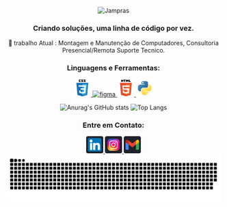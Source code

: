 <div align="center">
  
 
  <p> <img src="https://komarev.com/ghpvc/?username=Jampras&label=Profile%20views&color=0e75b6&style=flat" alt="Jampras" /> </p>

</div>

<div align="center">
  
  <h3 align="center">Criando soluções, uma linha de código por vez.</h3>
   
  🔭 trabalho Atual :  Montagem e Manutenção de Computadores, Consultoria Presencial/Remota Suporte Tecnico.
 
  <h3 align="center">Linguagens e Ferramentas:</h3>
  
  <p align="center"> <a href="https://www.w3schools.com/css/" target="_blank" rel="noreferrer"> <img src="https://raw.githubusercontent.com/devicons/devicon/master/icons/css3/css3-original-wordmark.svg" alt="css3" width="40"   height="40"/> </a> 
    <a href="https://www.figma.com/" target="_blank" rel="noreferrer"> <img src="https://www.vectorlogo.zone/logos/figma/figma-icon.svg" alt="figma" width="40" height="40"/> </a> 
    <a href="https://www.w3.org/html/" target="_blank" rel="noreferrer"> <img src="https://raw.githubusercontent.com/devicons/devicon/master/icons/html5/html5-original-wordmark.svg" alt="html5" width="40" height="40"/> </a>
    <a   href="https://www.python.org" target="_blank" rel="noreferrer"> <img src="https://raw.githubusercontent.com/devicons/devicon/master/icons/python/python-original.svg" alt="python" width="40" height="40"/> </a> </p>

  <div align="center">
  
  ![Anurag's GitHub stats](https://github-readme-stats.vercel.app/api?username=Jampras&show_icons=true&theme=tokyonight&rank_icon=github) 
  ![Top Langs](https://github-readme-stats.vercel.app/api/top-langs/?username=jampras&langs_count=3&theme=tokyonight)

  </div>

  <h3 align="center">Entre em Contato: </h3>
  <p align="center">
  <a href="https://linkedin.com/in/joao-pedro-developer/" target="blank"> <img alt="Linkedin" height="40" width="40" src="https://github.com/gui-bus/TechIcons/blob/main/Dark/Linkedin.svg" </a>
  <a href="https://instagram.com/jaaam_mark" target="blank"> <img alt="Instagram" height="40" width="40" src="https://github.com/gui-bus/TechIcons/blob/main/Dark/Instagram.svg" </a>
  <a href = "mailto:jaumjaopdro@gmail.com"> <img alt="gmail" height="40" width="40" src="https://github.com/gui-bus/TechIcons/blob/main/Dark/Gmail.svg"> 

  <picture>
  
   <source media="(prefers-color-scheme: dark)" srcset="https://raw.githubusercontent.com/Jampras/Jampras/output/github-contribution-grid-snake-dark.svg">
    
   <source media="(prefers-color-scheme: light)" srcset="https://raw.githubusercontent.com/Jampras/Jampras/output/github-contribution-grid-snake.svg">
    
   <img alt="github contribution grid snake animation" src="https://raw.githubusercontent.com/Jampras/Jampras/output/github-contribution-grid-snake.svg">
    
  </picture>

</div>


 
